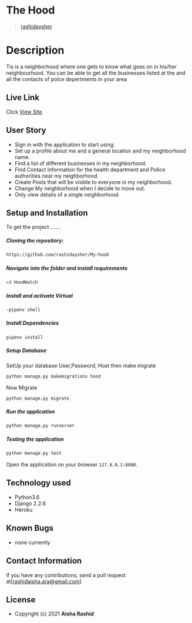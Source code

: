 # The Hood

>[rashidaysher](https://github.com/rashidaysher)  
  
# Description  
Tis is a neighborhood where one gets to know what goes on in his/her neighbourhood. You can be able to get all the businesses listed at the and all the contacts of polce depertments in your area



##  Live Link  
 Click [View Site](https://hood-3590.herokuapp.com/account/login/)

 
## User Story  
  
* Sign in with the application to start using.
* Set up a profile about me and a general location and my neighborhood name.
* Find a list of different businesses in my neighborhood.
* Find Contact Information for the health department and Police authorities near my neighborhood.
* Create Posts that will be visible to everyone in my neighborhood.
* Change My neighborhood when I decide to move out.
* Only view details of a single neighborhood.
  
## Setup and Installation  
To get the project .......  
  
##### Cloning the repository:  
 ```bash 
https://github.com/rashidaysher/My-hood
```
##### Navigate into the folder and install requirements  
 ```bash 
cd HoodWatch 
```
##### Install and activate Virtual  
 ```bash 
-pipenv shell
```  
##### Install Dependencies  
 ```bash 
 pipenv install 
```  
 ##### Setup Database  
  SetUp your database User,Password, Host then make migrate  
 ```bash 
python manage.py makemigrations hood
 ``` 
 Now Migrate  
 ```bash 
 python manage.py migrate 
```
##### Run the application  
 ```bash 
 python manage.py runserver 
``` 
##### Testing the application  
 ```bash 
 python manage.py test 
```
Open the application on your browser `127.0.0.1:8000`.  
  
 
## Technology used  
  
* Python3.6
* Django 2.2.6
* Heroku
  
  
## Known Bugs  
*  none currently
  
## Contact Information   
If you have any contributions, send a pull request at[rashidaisha.ara@gmail.com]  
  
## License 


* Copyright (c) 2021 **Aisha Rashid**